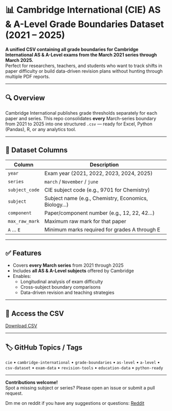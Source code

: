 # 📊 Cambridge International (CIE) AS & A-Level Grade Boundaries Dataset (2021 – 2025)

**A unified CSV containing all grade boundaries for Cambridge International AS & A-Level exams from the March 2021 series through March 2025.**  
Perfect for researchers, teachers, and students who want to track shifts in paper difficulty or build data-driven revision plans without hunting through multiple PDF reports.

---

## 🔍 Overview

Cambridge International publishes grade thresholds separately for each paper and series. This repo consolidates **every** March-series boundary from 2021 to 2025 into one structured `.csv` — ready for Excel, Python (Pandas), R, or any analytics tool.

---

## 📁 Dataset Columns

| Column          | Description                                                |
|-----------------|------------------------------------------------------------|
| `year`          | Exam year (2021, 2022, 2023, 2024, 2025)                   |
| `series`        | `march` / `November` /  `june`                             |
| `subject_code`  | CIE subject code (e.g., 9701 for Chemistry)                |
| `subject`       | Subject name (e.g., Chemistry, Economics, Biology…)        |
| `component`     | Paper/component number (e.g., 12, 22, 42…)                 |
| `max_raw_mark`  | Maximum raw mark for that paper                            |
| `A` … `E`       | Minimum marks required for grades A through E              |

---

## ✅ Features

- Covers **every March series** from 2021 through 2025  
- Includes **all AS & A-Level subjects** offered by Cambridge  
- Enables:
  - Longitudinal analysis of exam difficulty  
  - Cross-subject boundary comparisons  
  - Data-driven revision and teaching strategies  

---

## 📎 Access the CSV

[Download CSV](https://github.com/ChessMastermind/Gradeboundaries-csv-CIE/blob/main/cie_grade_boundaries.csv)

---

## 🏷 GitHub Topics / Tags

`cie` • `cambridge-international` • `grade-boundaries` • `as-level` • `a-level` • `csv-dataset` • `exam-data` • `revision-tools` • `education-data` • `python-ready`

---

**Contributions welcome!**  
Spot a missing subject or series? Please open an issue or submit a pull request.  

Dm me on reddit if you have any suggestions or questions: 
[Reddit](https://www.reddit.com/u/Normal_cat12345/s/dnFIqTHMDO)
